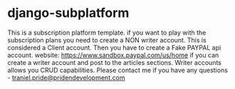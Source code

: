 # django-subplatform
This is a subscription platform template. 
if you want to play with the subscription plans you need to create a NON writer account. This is considered a Client account. Then you have to create a Fake PAYPAL api account. website: https://www.sandbox.paypal.com/us/home
if you can create a writer account and post to the articles sections. Writer accounts allows you CRUD capabilities. 
Please contact me if you have any questions - traniel.pride@pridendevelopment.com
